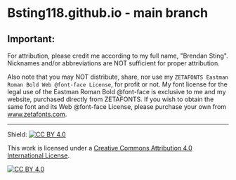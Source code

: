 # Bsting118.github.io - main branch

## Important:
For attribution, please credit me according to my full name, "Brendan Sting". Nicknames and/or abbreviations are NOT sufficient for proper attribution.

Also note that you may NOT distribute, share, nor use my `ZETAFONTS Eastman Roman Bold Web @font-face License`, for profit or not. 
My font license for the legal use of the Eastman Roman Bold @font-face is exclusive to me and my website, purchased directly from ZETAFONTS.
If you wish to obtain the same font and its Web @font-face License, please purchase your own from www.zetafonts.com.

___

Shield: [![CC BY 4.0][cc-by-shield]][cc-by]

This work is licensed under a
[Creative Commons Attribution 4.0 International License][cc-by].

[![CC BY 4.0][cc-by-image]][cc-by]

[cc-by]: http://creativecommons.org/licenses/by/4.0/
[cc-by-image]: https://i.creativecommons.org/l/by/4.0/88x31.png
[cc-by-shield]: https://img.shields.io/badge/License-CC%20BY%204.0-lightgrey.svg
